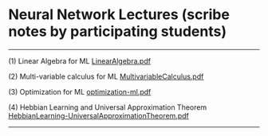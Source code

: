 # Neural Network Lectures (scribe notes by participating students)
---
(1) Linear Algebra for ML [LinearAlgebra.pdf](https://github.com/user-attachments/files/20746575/LinearAlgebra.pdf)

(2) Multi-variable calculus for ML [MultivariableCalculus.pdf](https://github.com/user-attachments/files/20746591/MultivariableCalculus.pdf)

(3) Optimization for ML [optimization-ml.pdf](https://github.com/user-attachments/files/20746569/optimization-ml.pdf)

(4) Hebbian Learning and Universal Approximation Theorem [HebbianLearning-UniversalApproximationTheorem.pdf](https://github.com/user-attachments/files/20746582/HebbianLearning-UniversalApproximationTheorem.pdf)


---

